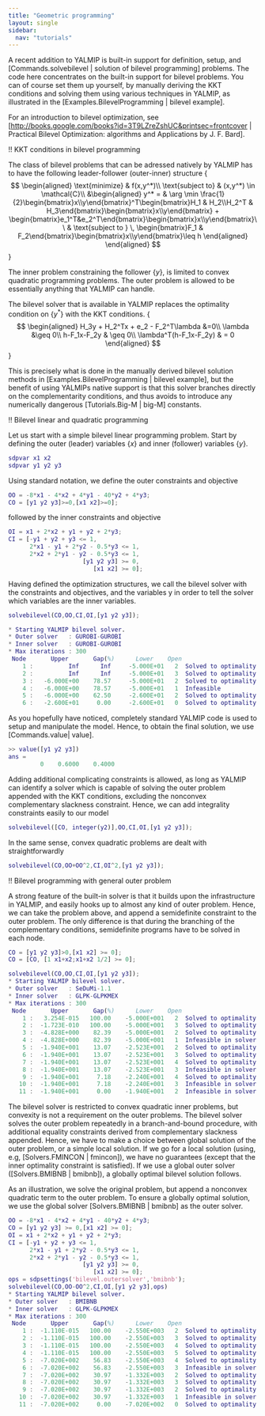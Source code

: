 ```yaml
---
title: "Geometric programming"
layout: single
sidebar:
  nav: "tutorials"
---
```




A recent addition to YALMIP is built-in support for definition, setup, and [Commands.solvebilevel | solution of bilevel programming] problems. The code here concentrates on the built-in support for bilevel problems. You can of course set them up yourself, by manually deriving the KKT conditions and solving them using various techniques in YALMIP, as illustrated in the [Examples.BilevelProgramming | bilevel example].


For an introduction to bilevel optimization, see [http://books.google.com/books?id=3T9LZreZshUC&printsec=frontcover | Practical Bilevel Optimization: algorithms and Applications by J. F. Bard].

!! KKT conditions in bilevel programming

The class of bilevel problems that can be adressed natively by YALMIP has to have the following leader-follower (outer-inner) structure
{$$
\begin{aligned}
\text{minimize} & f(x,y^*)\\
\text{subject to} & (x,y^*) \in \mathcal{C}\\
&\begin{aligned}
y^* = & \arg \min \frac{1}{2}\begin{bmatrix}x\\y\end{bmatrix}^T\begin{bmatrix}H_1 & H_2\\H_2^T & H_3\end{bmatrix}\begin{bmatrix}x\\y\end{bmatrix} + \begin{bmatrix}e_1^T&e_2^T\end{bmatrix}\begin{bmatrix}x\\y\end{bmatrix}\\
& \text{subject to } \, \begin{bmatrix}F_1 & F_2\end{bmatrix}\begin{bmatrix}x\\y\end{bmatrix}\leq h
\end{aligned}
\end{aligned}
$$}

The inner problem constraining the follower {$y$}, is limited to convex quadratic programming problems. The outer problem is allowed to be essentially anything that YALMIP can handle.

The bilevel solver that is available in YALMIP replaces the optimality condition on {$y^*$} with the KKT conditions.
{$$
\begin{aligned}
H_3y + H_2^Tx + e_2 - F_2^T\lambda &=0\\
\lambda &\geq 0\\
h-F_1x-F_2y & \geq 0\\
\lambda^T(h-F_1x-F_2y) & = 0
\end{aligned}
$$}

This is precisely what is done in the manually derived bilevel solution methods in [Examples.BilevelProgramming | bilevel example], but the benefit of using YALMIPs native support is that this solver branches directly on the complementarity conditions, and thus avoids to introduce any numerically dangerous [Tutorials.Big-M | big-M] constants.

!! Bilevel linear and quadratic programming

Let us start with a simple bilevel linear programming problem. Start by defining the outer (leader) variables {$x$} and inner (follower) variables {$y$}.
````matlab
sdpvar x1 x2
sdpvar y1 y2 y3
````
Using standard notation, we define the outer constraints and objective
````matlab
OO = -8*x1 - 4*x2 + 4*y1 - 40*y2 + 4*y3;
CO = [y1 y2 y3]>=0,[x1 x2]>=0];
````
followed by the inner constraints and objective
````matlab
OI = x1 + 2*x2 + y1 + y2 + 2*y3;
CI = [-y1 + y2 + y3 <= 1,
      2*x1 - y1 + 2*y2 - 0.5*y3 <= 1,
      2*x2 + 2*y1 - y2 - 0.5*y3 <= 1,
                     [y1 y2 y3] >= 0,
                        [x1 x2] >= 0];
````
Having defined the optimization structures, we call the bilevel solver with the constraints and objectives, and the variables y in order to tell the solver which variables are the inner variables.
````matlab
solvebilevel(CO,OO,CI,OI,[y1 y2 y3]);

* Starting YALMIP bilevel solver.
* Outer solver   : GUROBI-GUROBI
* Inner solver   : GUROBI-GUROBI
* Max iterations : 300
 Node       Upper       Gap(%)      Lower    Open
    1 :          Inf      Inf     -5.000E+01   2  Solved to optimality
    2 :          Inf      Inf     -5.000E+01   3  Solved to optimality
    3 :   -6.000E+00    78.57     -5.000E+01   2  Solved to optimality
    4 :   -6.000E+00    78.57     -5.000E+01   1  Infeasible
    5 :   -6.000E+00    62.50     -2.600E+01   2  Solved to optimality
    6 :   -2.600E+01     0.00     -2.600E+01   0  Solved to optimality
````
As you hopefully have noticed, completely standard YALMIP code is used to setup and manipulate the model. Hence, to obtain the final solution, we use [Commands.value| value].
````matlab
>> value([y1 y2 y3])
ans =
         0    0.6000    0.4000
````

Adding additional complicating constraints is allowed, as long as YALMIP can identify a solver which is capable of solving the outer problem appended with the KKT conditions, excluding the nonconvex complementary slackness constraint. Hence, we can add integrality constraints easily to our model
````matlab
solvebilevel([CO, integer(y2)],OO,CI,OI,[y1 y2 y3]);
````

In the same sense, convex quadratic problems are dealt with straightforwardly
````matlab
solvebilevel(CO,OO+OO^2,CI,OI^2,[y1 y2 y3]);
````


!! Bilevel programming with general outer problem

A strong feature of the built-in solver is that it builds upon the infrastructure in YALMIP, and easily hooks up to almost any kind of outer problem. Hence, we can take the problem above, and append a semidefinite constraint to the outer problem. The only difference is that during the branching of the complementary conditions, semidefinite programs have to be solved in each node.
````matlab
CO = [y1 y2 y3]>0,[x1 x2] >= 0];
CO = [CO, [1 x1+x2;x1+x2 1/2] >= 0];

solvebilevel(CO,OO,CI,OI,[y1 y2 y3]);
* Starting YALMIP bilevel solver.
* Outer solver   : SeDuMi-1.1
* Inner solver   : GLPK-GLPKMEX
* Max iterations : 300
 Node       Upper       Gap(%)      Lower    Open
    1 :   3.254E-015   100.00    -5.000E+001   2  Solved to optimality
    2 :  -1.723E-010   100.00    -5.000E+001   3  Solved to optimality
    3 :  -4.828E+000    82.39    -5.000E+001   2  Solved to optimality
    4 :  -4.828E+000    82.39    -5.000E+001   1  Infeasible in solver
    5 :  -1.940E+001    13.07    -2.523E+001   2  Solved to optimality
    6 :  -1.940E+001    13.07    -2.523E+001   3  Solved to optimality
    7 :  -1.940E+001    13.07    -2.523E+001   4  Solved to optimality
    8 :  -1.940E+001    13.07    -2.523E+001   3  Infeasible in solver
    9 :  -1.940E+001     7.18    -2.240E+001   4  Solved to optimality
   10 :  -1.940E+001     7.18    -2.240E+001   3  Infeasible in solver
   11 :  -1.940E+001     0.00    -1.940E+001   2  Infeasible in solver
````

The bilevel solver is restricted to convex quadratic inner problems, but convexity is not a requirement on the outer problems. The bilevel solver solves the outer problem repeatedly in a branch-and-bound procedure, with additional equality constraints derived from complementary slackness appended. Hence, we have to make a choice between global solution of the outer problem, or a simple local solution. If we go for a local solution (using, e.g, [Solvers.FMINCON | fmincon]), we have no guarantees (except that the inner optimality constraint is satisfied). If we use a global outer solver ([Solvers.BMIBNB | bmibnb]), a globally optimal bilevel solution follows.

As an illustration, we solve the original problem, but append a nonconvex quadratic term to the outer problem. To ensure a globally optimal solution, we use the global solver [Solvers.BMIBNB | bmibnb] as the outer solver.
````matlab
OO = -8*x1 - 4*x2 + 4*y1 - 40*y2 + 4*y3;
CO = [y1 y2 y3] >= 0,[x1 x2] >= 0];
OI = x1 + 2*x2 + y1 + y2 + 2*y3;
CI = [-y1 + y2 + y3 <= 1,
      2*x1 - y1 + 2*y2 - 0.5*y3 <= 1,
      2*x2 + 2*y1 - y2 - 0.5*y3 <= 1,
                     [y1 y2 y3] >= 0,
                        [x1 x2] >= 0];
ops = sdpsettings('bilevel.outersolver','bmibnb');
solvebilevel(CO,OO-OO^2,CI,OI,[y1 y2 y3],ops)
* Starting YALMIP bilevel solver.
* Outer solver   : BMIBNB
* Inner solver   : GLPK-GLPKMEX
* Max iterations : 300
 Node       Upper       Gap(%)      Lower    Open
    1 :  -1.110E-015   100.00    -2.550E+003   2  Solved to optimality
    2 :  -1.110E-015   100.00    -2.550E+003   3  Solved to optimality
    3 :  -1.110E-015   100.00    -2.550E+003   4  Solved to optimality
    4 :  -1.110E-015   100.00    -2.550E+003   5  Solved to optimality
    5 :  -7.020E+002    56.83    -2.550E+003   4  Solved to optimality
    6 :  -7.020E+002    56.83    -2.550E+003   3  Infeasible in solver
    7 :  -7.020E+002    30.97    -1.332E+003   2  Solved to optimality
    8 :  -7.020E+002    30.97    -1.332E+003   3  Solved to optimality
    9 :  -7.020E+002    30.97    -1.332E+003   2  Solved to optimality
   10 :  -7.020E+002    30.97    -1.332E+003   1  Infeasible in solver
   11 :  -7.020E+002     0.00    -7.020E+002   0  Solved to optimality
````
